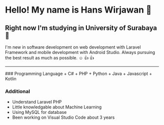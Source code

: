 # Hello! My name is **Hans Wirjawan**  👋
## Right now I'm studying in University of Surabaya :slightly_smiling_face:	
I'm new in software development on web development with Laravel Framework and mobile development with Android Studio. Always pursuing the best result as much as possible. :relaxed: :+1: :+1:
<hr>
### Programming Language
+ C#
+ PHP
+ Python
+ Java
+ Javascript
+ Kotlin

### Additional
+ Understand Laravel PHP
+ Little knowledgable about Machine Learning
+ Using MySQL for database
+ Been working on Visual Studio Code about 3 years
<!--
**Snahfu/Snahfu** is a ✨ _special_ ✨ repository because its `README.md` (this file) appears on your GitHub profile.

Here are some ideas to get you started:

- 🔭 I’m currently working on ...
- 🌱 I’m currently learning ...
- 👯 I’m looking to collaborate on ...
- 🤔 I’m looking for help with ...
- 💬 Ask me about ...
- 📫 How to reach me: ...
- 😄 Pronouns: ...
- ⚡ Fun fact: ...
-->
